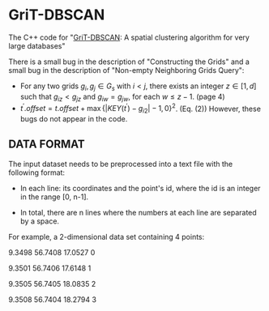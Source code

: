 # GriT-DBSCAN

The C++ code for "[GriT-DBSCAN](https://arxiv.org/pdf/2210.07580.pdf): A spatial clustering algorithm for very large databases"

There is a small bug in the description of "Constructing the Grids" and a small bug in the description of "Non-empty Neighboring Grids Query":
- For any two grids $g_i, g_j \in G_s$ with $i<j$, there exists an integer $z\in [1, d]$ such that $g_{iz} < g_{jz}$ and $g_{iw} = g_{jw}$, for each $w\leq z-1$. (page 4)
- $t^\prime.offset = t.offset+\max\{|KEY(t^\prime) - g_{i2}|-1,0\}^2$. (Eq. (2))
However, these bugs do not appear in the code.

## DATA FORMAT
The input dataset needs to be preprocessed into a text file with the following format:

* In each line: its coordinates and the point's id, where the id is an integer in the range [0,  n-1].

* In total, there are n lines where the numbers at each line are separated by a space. 

For example, a 2-dimensional data set containing 4 points:
 
9.3498     56.7408     17.0527     0

9.3501     56.7406     17.6148     1

9.3505     56.7405     18.0835     2

9.3508     56.7404     18.2794     3
